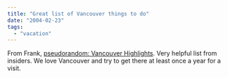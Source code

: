 ```yaml
---
title: "Great list of Vancouver things to do"
date: "2004-02-23"
tags: 
  - "vacation"
---
```


From Frank, [pseudorandom: Vancouver Highlights](http://www.boosman.com/blog/archives/001022.html "pseudorandom: Vancouver Highlights"). Very helpful list from insiders. We love Vancouver and try to get there at least once a year for a visit.
